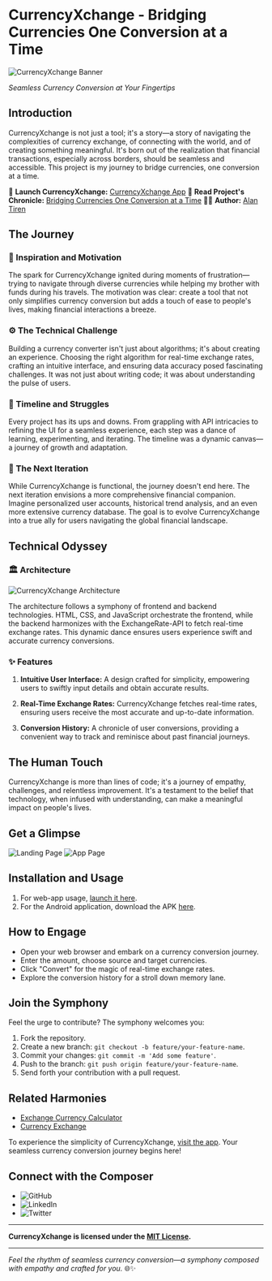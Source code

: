 # CurrencyXchange - Bridging Currencies One Conversion at a Time

![CurrencyXchange Banner](./images/coverimage.png)

*Seamless Currency Conversion at Your Fingertips*

## Introduction

CurrencyXchange is not just a tool; it's a story—a story of navigating the complexities of currency exchange, of connecting with the world, and of creating something meaningful. It's born out of the realization that financial transactions, especially across borders, should be seamless and accessible. This project is my journey to bridge currencies, one conversion at a time.

🚀 **Launch CurrencyXchange:** [CurrencyXchange App](https://alantiren.github.io/CurrencyXchange/)
📖 **Read Project's Chronicle:** [Bridging Currencies One Conversion at a Time](https://medium.com/@alantiren76/currencyxchange-bridging-currencies-one-conversion-at-a-time-9ed039aa3900)
👨‍💻 **Author:** [Alan Tiren](https://www.linkedin.com/in/alan-tiren-b59701164/)

## The Journey

### 🌟 Inspiration and Motivation

The spark for CurrencyXchange ignited during moments of frustration—trying to navigate through diverse currencies while helping my brother with funds during his travels. The motivation was clear: create a tool that not only simplifies currency conversion but adds a touch of ease to people's lives, making financial interactions a breeze.

### ⚙️ The Technical Challenge

Building a currency converter isn't just about algorithms; it's about creating an experience. Choosing the right algorithm for real-time exchange rates, crafting an intuitive interface, and ensuring data accuracy posed fascinating challenges. It was not just about writing code; it was about understanding the pulse of users.

### 📆 Timeline and Struggles

Every project has its ups and downs. From grappling with API intricacies to refining the UI for a seamless experience, each step was a dance of learning, experimenting, and iterating. The timeline was a dynamic canvas—a journey of growth and adaptation.

### 🚀 The Next Iteration

While CurrencyXchange is functional, the journey doesn't end here. The next iteration envisions a more comprehensive financial companion. Imagine personalized user accounts, historical trend analysis, and an even more extensive currency database. The goal is to evolve CurrencyXchange into a true ally for users navigating the global financial landscape.

## Technical Odyssey

### 🏛️ Architecture

![CurrencyXchange Architecture](./images/architecture.jpg)

The architecture follows a symphony of frontend and backend technologies. HTML, CSS, and JavaScript orchestrate the frontend, while the backend harmonizes with the ExchangeRate-API to fetch real-time exchange rates. This dynamic dance ensures users experience swift and accurate currency conversions.

### ✨ Features

1. **Intuitive User Interface:** A design crafted for simplicity, empowering users to swiftly input details and obtain accurate results.

2. **Real-Time Exchange Rates:** CurrencyXchange fetches real-time rates, ensuring users receive the most accurate and up-to-date information.

3. **Conversion History:** A chronicle of user conversions, providing a convenient way to track and reminisce about past financial journeys.

## The Human Touch

CurrencyXchange is more than lines of code; it's a journey of empathy, challenges, and relentless improvement. It's a testament to the belief that technology, when infused with understanding, can make a meaningful impact on people's lives.

## Get a Glimpse

![Landing Page](./images/mainpage.jpeg)
![App Page](./images/sitepage.jpeg)

## Installation and Usage

1. For web-app usage, [launch it here](https://alantiren.github.io/CurrencyXchange/).
2. For the Android application, download the APK [here](https://www.webintoapp.com/store/183759).

## How to Engage

- Open your web browser and embark on a currency conversion journey.
- Enter the amount, choose source and target currencies.
- Click "Convert" for the magic of real-time exchange rates.
- Explore the conversion history for a stroll down memory lane.

## Join the Symphony

Feel the urge to contribute? The symphony welcomes you:

1. Fork the repository.
2. Create a new branch: `git checkout -b feature/your-feature-name`.
3. Commit your changes: `git commit -m 'Add some feature'`.
4. Push to the branch: `git push origin feature/your-feature-name`.
5. Send forth your contribution with a pull request.

## Related Harmonies

- [Exchange Currency Calculator](https://github.com/VladimirSaenko/Exchange-Currency-Calculator)
- [Currency Exchange](https://github.com/Subhadip7/Currency-Exchange)

To experience the simplicity of CurrencyXchange, [visit the app](https://alantiren.github.io/CurrencyXchange/). Your seamless currency conversion journey begins here!

## Connect with the Composer

- ![GitHub](https://img.shields.io/badge/-GitHub-181717?style=flat&logo=github)
- ![LinkedIn](https://img.shields.io/badge/-LinkedIn-0077B5?style=flat&logo=linkedin)
- ![Twitter](https://img.shields.io/badge/-Twitter-1DA1F2?style=flat&logo=twitter)

---

**CurrencyXchange is licensed under the [MIT License](LICENSE).**

---

*Feel the rhythm of seamless currency conversion—a symphony composed with empathy and crafted for you.* 🌐✨

